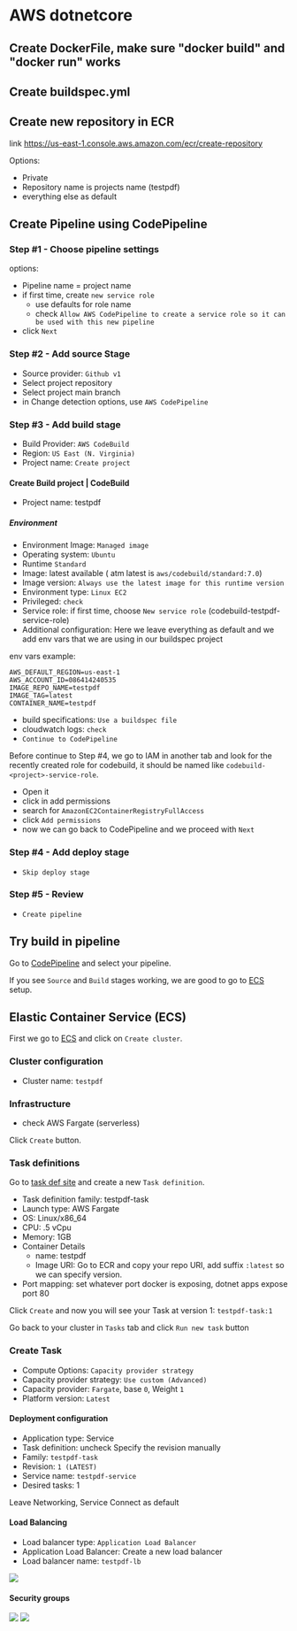 # AWS dotnetcore

## Create DockerFile, make sure "docker build" and "docker run" works
## Create buildspec.yml
## Create new repository in ECR

link https://us-east-1.console.aws.amazon.com/ecr/create-repository

Options: 
- Private
- Repository name is projects name (testpdf)
- everything else as default

## Create Pipeline using CodePipeline

### Step #1 - Choose pipeline settings

options:
- Pipeline name = project name
- if first time, create `new service role`
  - use defaults for role name
  - check `Allow AWS CodePipeline to create a service role so it can be used with this new pipeline`
- click `Next`

### Step #2 - Add source Stage

- Source provider: `Github v1`
- Select project repository
- Select project main branch
- in Change detection options, use `AWS CodePipeline`

### Step #3 - Add build stage

- Build Provider: `AWS CodeBuild`
- Region: `US East (N. Virginia)`
- Project name: `Create project`

#### Create Build project | CodeBuild

- Project name: testpdf

##### Environment

- Environment Image: `Managed image`
- Operating system: `Ubuntu`
- Runtime `Standard`
- Image: latest available ( atm latest is `aws/codebuild/standard:7.0`)
- Image version: `Always use the latest image for this runtime version`
- Environment type: `Linux EC2`
- Privileged: `check`
- Service role: if first time, choose `New service role` (codebuild-testpdf-service-role)
- Additional configuration: Here we leave everything as default and we add env vars that we are using in our buildspec project 

env vars example:

```
AWS_DEFAULT_REGION=us-east-1
AWS_ACCOUNT_ID=086414240535
IMAGE_REPO_NAME=testpdf
IMAGE_TAG=latest
CONTAINER_NAME=testpdf
```

- build specifications: `Use a buildspec file`
- cloudwatch logs: `check`
- `Continue to CodePipeline`

Before continue to Step #4, we go to IAM in another tab and look for the recently created role for codebuild, it should be named like `codebuild-<project>-service-role`.

- Open it
- click in add permissions
- search for `AmazonEC2ContainerRegistryFullAccess`
- click `Add permissions`
- now we can go back to CodePipeline and we proceed with `Next`

### Step #4 - Add deploy stage

- `Skip deploy stage`

### Step #5 - Review

- `Create pipeline`

## Try build in pipeline

Go to [CodePipeline](https://us-east-1.console.aws.amazon.com/codesuite/codepipeline/pipelines) and select your pipeline.

If you see `Source` and `Build` stages working, we are good to go to [ECS](https://us-east-1.console.aws.amazon.com/ecs/v2/clusters?region=us-east-1) setup.

## Elastic Container Service (ECS)

First we go to [ECS](https://us-east-1.console.aws.amazon.com/ecs/v2/clusters?region=us-east-1) and click on `Create cluster`.

### Cluster configuration

- Cluster name: `testpdf`

### Infrastructure

- check AWS Fargate (serverless)

Click `Create` button.

### Task definitions

Go to [task def site](https://us-east-1.console.aws.amazon.com/ecs/v2/create-task-definition?region=us-east-1) and create a new `Task definition`.

- Task definition family: testpdf-task
- Launch type: AWS Fargate
- OS: Linux/x86_64
- CPU: .5 vCpu
- Memory: 1GB
- Container Details
  - name: testpdf
  - Image URI: Go to ECR and copy your repo URI, add suffix `:latest` so we can specify version.
- Port mapping: set whatever port docker is exposing, dotnet apps expose port 80

Click `Create` and now you will see your Task at version 1: `testpdf-task:1`

Go back to your cluster in `Tasks` tab and click `Run new task` button

### Create Task

- Compute Options: `Capacity provider strategy`
- Capacity provider strategy: `Use custom (Advanced)`
- Capacity provider: `Fargate`, base `0`, Weight `1`
- Platform version: `Latest`

#### Deployment configuration

- Application type: Service
- Task definition: uncheck Specify the revision manually
- Family: `testpdf-task`
- Revision: `1 (LATEST)`
- Service name: `testpdf-service`
- Desired tasks: 1

Leave Networking, Service Connect as default

#### Load Balancing

- Load balancer type: `Application Load Balancer`
- Application Load Balancer: Create a new load balancer
- Load balancer name: `testpdf-lb`

<img src="./images/load-balancer-settings.png" />

#### Security groups

<img src="./images/edit-inbound-security-group.png" />

<img src="./images/edit-outbound-security-group.png" />

